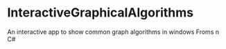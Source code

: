 # InteractiveGraphicalAlgorithms
An interactive app to show common graph algorithms in windows Froms n C#

